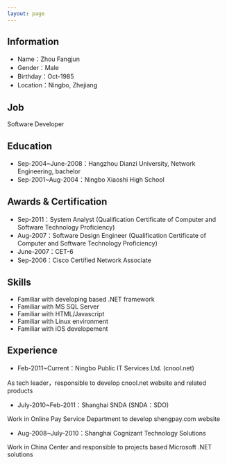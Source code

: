 ```yaml
---
layout: page
---
```


## Information

* Name：Zhou Fangjun
* Gender：Male
* Birthday：Oct-1985
* Location：Ningbo, Zhejiang

## Job

Software Developer

## Education

* Sep-2004~June-2008：Hangzhou Dianzi University, Network Engineering, bachelor
* Sep-2001~Aug-2004：Ningbo Xiaoshi High School

## Awards & Certification

* Sep-2011：System Analyst (Qualification Certificate of Computer and Software Technology Proficiency)
* Aug-2007：Software Design Engineer (Qualification Certificate of Computer and Software Technology Proficiency)
* June-2007：CET-6
* Sep-2006：Cisco Certified Network Associate

## Skills

* Familiar with developing based .NET framework
* Familiar with MS SQL Server
* Familiar with HTML/Javascript
* Familiar with Linux environment
* Familiar with iOS developement

## Experience

* Feb-2011~Current：Ningbo Public IT Services Ltd. (cnool.net)

As tech leader，responsible to develop cnool.net website and related products

* July-2010~Feb-2011：Shanghai SNDA (SNDA：SDO)

Work in Online Pay Service Department to develop shengpay.com website

* Aug-2008~July-2010：Shanghai Cognizant Technology Solutions

Work in China Center and responsible to projects based Microsoft .NET solutions